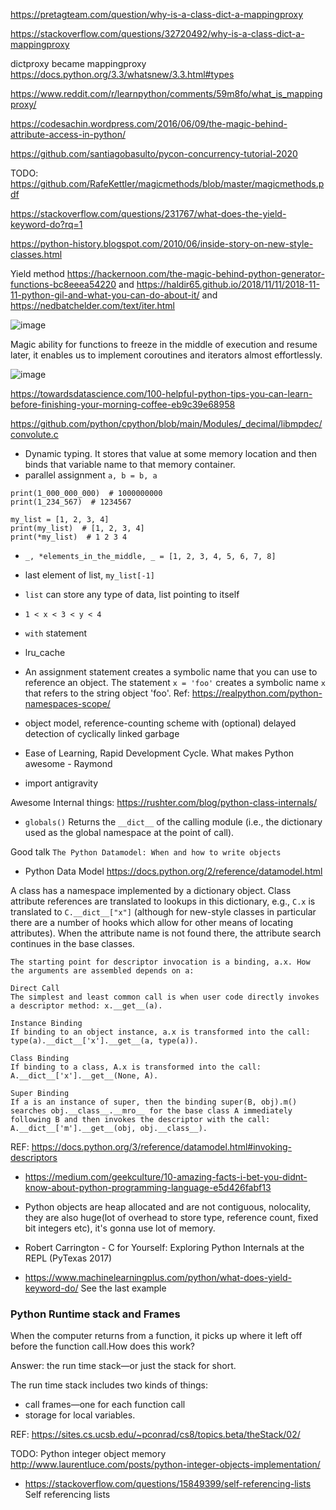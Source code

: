 https://pretagteam.com/question/why-is-a-class-dict-a-mappingproxy


https://stackoverflow.com/questions/32720492/why-is-a-class-dict-a-mappingproxy

dictproxy became mappingproxy https://docs.python.org/3.3/whatsnew/3.3.html#types

https://www.reddit.com/r/learnpython/comments/59m8fo/what_is_mappingproxy/

https://codesachin.wordpress.com/2016/06/09/the-magic-behind-attribute-access-in-python/

https://github.com/santiagobasulto/pycon-concurrency-tutorial-2020

TODO: https://github.com/RafeKettler/magicmethods/blob/master/magicmethods.pdf

https://stackoverflow.com/questions/231767/what-does-the-yield-keyword-do?rq=1

https://python-history.blogspot.com/2010/06/inside-story-on-new-style-classes.html

Yield method https://hackernoon.com/the-magic-behind-python-generator-functions-bc8eeea54220 and https://haldir65.github.io/2018/11/11/2018-11-11-python-gil-and-what-you-can-do-about-it/ and https://nedbatchelder.com/text/iter.html

![image](https://user-images.githubusercontent.com/19663316/153640732-a2744c88-e42d-4a5c-96ab-28744e2ae01f.png)

Magic ability for functions to freeze in the middle of execution and resume later, it enables us to implement coroutines and iterators almost effortlessly.

![image](https://user-images.githubusercontent.com/19663316/153641976-9de92cd7-6a17-4967-bafa-e6df31d4b47e.png)


https://towardsdatascience.com/100-helpful-python-tips-you-can-learn-before-finishing-your-morning-coffee-eb9c39e68958

https://github.com/python/cpython/blob/main/Modules/_decimal/libmpdec/convolute.c

* Dynamic typing. It stores that value at some memory location and then binds that variable name to that memory container.
* parallel assignment `a, b = b, a`

```
print(1_000_000_000)  # 1000000000
print(1_234_567)  # 1234567

my_list = [1, 2, 3, 4]
print(my_list)  # [1, 2, 3, 4]
print(*my_list)  # 1 2 3 4
```

* `_, *elements_in_the_middle, _ = [1, 2, 3, 4, 5, 6, 7, 8]`
* last element of list, `my_list[-1]`
* `list` can store any type of data, list pointing to itself
* `1 < x < 3 < y < 4`
* `with` statement
* lru_cache
* An assignment statement creates a symbolic name that you can use to reference an object. The statement `x = 'foo'` creates a symbolic name `x` that refers to the string object 'foo'. Ref: https://realpython.com/python-namespaces-scope/
* object model, reference-counting scheme with (optional) delayed detection of cyclically linked garbage

* Ease of Learning, Rapid Development Cycle. What makes Python awesome - Raymond
* import antigravity

Awesome Internal things: https://rushter.com/blog/python-class-internals/

* `globals()` Returns the `__dict__` of the calling module (i.e., the dictionary used as the global
namespace at the point of call). 

Good talk `The Python Datamodel: When and how to write objects`

* Python Data Model https://docs.python.org/2/reference/datamodel.html 

A class has a namespace implemented by a dictionary object. Class attribute references are translated to lookups in this dictionary, e.g., `C.x` is translated to `C.__dict__["x"]` (although for new-style classes in particular there are a number of hooks which allow for other means of locating attributes). When the attribute name is not found there, the attribute search continues in the base classes.

```
The starting point for descriptor invocation is a binding, a.x. How the arguments are assembled depends on a:

Direct Call
The simplest and least common call is when user code directly invokes a descriptor method: x.__get__(a).

Instance Binding
If binding to an object instance, a.x is transformed into the call: type(a).__dict__['x'].__get__(a, type(a)).

Class Binding
If binding to a class, A.x is transformed into the call: A.__dict__['x'].__get__(None, A).

Super Binding
If a is an instance of super, then the binding super(B, obj).m() searches obj.__class__.__mro__ for the base class A immediately following B and then invokes the descriptor with the call: A.__dict__['m'].__get__(obj, obj.__class__).
```

REF: https://docs.python.org/3/reference/datamodel.html#invoking-descriptors

* https://medium.com/geekculture/10-amazing-facts-i-bet-you-didnt-know-about-python-programming-language-e5d426fabf13


* Python objects are heap allocated and are not contiguous, nolocality, they are also huge(lot of overhead to store type, reference count, fixed bit integers etc), it's gonna use lot of memory.


* Robert Carrington - C for Yourself: Exploring Python Internals at the REPL (PyTexas 2017)

* https://www.machinelearningplus.com/python/what-does-yield-keyword-do/ See the last example


### Python Runtime stack and Frames

When the computer returns from a function, it picks up where it left off before the function call.How does this work?

Answer: the run time stack—or just the stack for short. 

The run time stack includes two kinds of things:
* call frames—one for each function call
* storage for local variables.


REF: https://sites.cs.ucsb.edu/~pconrad/cs8/topics.beta/theStack/02/


TODO: Python integer object memory http://www.laurentluce.com/posts/python-integer-objects-implementation/

* https://stackoverflow.com/questions/15849399/self-referencing-lists Self referencing lists
